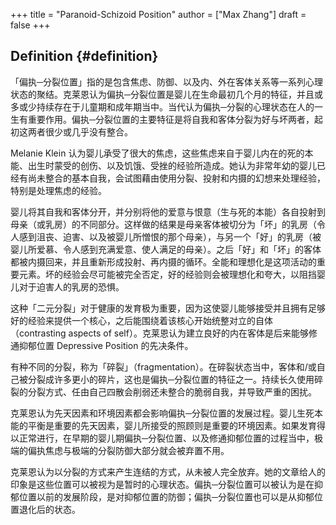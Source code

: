 +++
title = "Paranoid-Schizoid Position"
author = ["Max Zhang"]
draft = false
+++

## Definition {#definition}

「偏执─分裂位置」指的是包含焦虑、防御、以及内、外在客体关系等一系列心理状态的聚结。克莱恩认为偏执─分裂位置是婴儿在生命最初几个月的特征，并且或多或少持续存在于儿童期和成年期当中。当代认为偏执─分裂的心理状态在人的一生有重要作用。偏执─分裂位置的主要特征是将自我和客体分裂为好与坏两者，起初这两者很少或几乎没有整合。

Melanie Klein 认为婴儿承受了很大的焦虑，这些焦虑来自于婴儿内在的死的本能、出生时蒙受的创伤、以及饥饿、受挫的经验所造成。她认为非常年幼的婴儿已经有尚未整合的基本自我，会试图藉由使用分裂、投射和内摄的幻想来处理经验，特别是处理焦虑的经验。

婴儿将其自我和客体分开，并分别将他的爱意与恨意（生与死的本能）各自投射到母亲（或乳房）的不同部分。这样做的结果是母亲客体被切分为「坏」的乳房（令人感到沮丧、迫害、以及被婴儿所憎恨的那个母亲），与另一个「好」的乳房（被婴儿所爱慕、令人感到充满爱意、使人满足的母亲）。之后「好」和「坏」的客体都被内摄回来，并且重新形成投射、再内摄的循环。全能和理想化是这项活动的重要元素。坏的经验会尽可能被完全否定，好的经验则会被理想化和夸大，以阻挡婴儿对于迫害人的乳房的恐惧。

这种「二元分裂」对于健康的发育极为重要，因为这使婴儿能够接受并且拥有足够好的经验来提供一个核心，之后能围绕着该核心开始统整对立的自体（contrasting aspects of self）。克莱恩认为建立良好的内在客体是后来能够修通抑郁位置 Depressive Position 的先决条件。

有种不同的分裂，称为「碎裂」（fragmentation）。在碎裂状态当中，客体和/或自己被分裂成许多更小的碎片，这也是偏执─分裂位置的特征之一。持续长久使用碎裂的分裂方式、任由自己四散会削弱还未整合的脆弱自我，并导致严重的困扰。

克莱恩认为先天因素和环境因素都会影响偏执─分裂位置的发展过程。婴儿生死本能的平衡是重要的先天因素，婴儿所接受的照顾则是重要的环境因素。如果发育得以正常进行，在早期的婴儿期偏执─分裂位置、以及修通抑郁位置的过程当中，极端的偏执焦虑与极端的分裂防御大部分就会被弃置不用。

克莱恩认为以分裂的方式来产生连结的方式，从未被人完全放弃。她的文章给人的印象是这些位置可以被视为是暂时的心理状态。偏执─分裂位置可以被认为是在抑郁位置以前的发展阶段，是对抑郁位置的防御；偏执─分裂位置也可以是从抑郁位置退化后的状态。